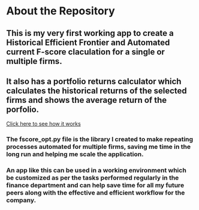 # About the Repository
## This is my very first working app to create a Historical Efficient Frontier and Automated current F-score claculation for a single or multiple firms. 
## It also has a portfolio returns calculator which calculates the historical returns of the selected firms and shows the average return of the porfolio.

[Click here to see how it works](https://96luvsharma-test-repo-luvsharma-ocqu9k.streamlitapp.com/)

### The fscore_opt.py file is the library I created to make repeating processes automated for multiple firms, saving me time in the long run and helping me scale the application.

### An app like this can be used in a working environment which be customized as per the tasks performed regularly in the finance department and can help save time for all my future peers along with the effective and efficient workflow for the company.
